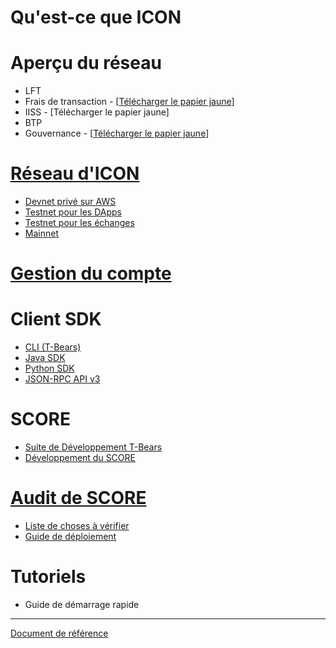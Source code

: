 # Qu'est-ce que ICON

# Aperçu du réseau
  - LFT
  - Frais de transaction - \[[Télécharger le papier jaune](https://icon.foundation/resources/file/ICON_Yellowpaper_Transactionfee_EN_V1.0.pdf)\]
  - IISS - \[Télécharger le papier jaune\]
  - BTP
  - Gouvernance - \[[Télécharger le papier jaune](https://icon.foundation/resources/file/ICON_Yellowpaper_ICONstitution_and_Governance_EN_V1.0.pdf)\]

# [Réseau d'ICON](https://icon-project.github.io/docs/icon_network-fr.html)
  - [Devnet privé sur AWS](https://icon-project.github.io/docs/icon_network-fr.html#private-devnet-on-aws)
  - [Testnet pour les DApps](https://icon-project.github.io/docs/icon_network-fr.html#testnet-for-dapps)
  - [Testnet pour les échanges](https://icon-project.github.io/docs/icon_network-fr.html#testnet-for-exchanges)
  - [Mainnet](https://icon-project.github.io/docs/icon_network-fr.html#mainnet)

# [Gestion du compte](https://icon-project.github.io/docs/wallet-fr.html)

# Client SDK
  - [CLI (T-Bears)](https://icon-project.github.io/docs/tbears_cli-fr.html)
  - [Java SDK](https://github.com/icon-project/icon-sdk-java/blob/master/quickstart/README.md)
  - [Python SDK](https://github.com/icon-project/icon-sdk-python/blob/master/README.md)
  - [JSON-RPC API v3](https://github.com/icon-project/icon-rpc-server/blob/master/docs/icon-json-rpc-v3.md)

# SCORE
  - [Suite de Développement T-Bears](https://github.com/icon-project/t-bears/blob/master/README.md)
  - [Développement du SCORE](https://github.com/icon-project/icon-service/blob/master/docs/dapp_guide.md)

# [Audit de SCORE](https://icon-project.github.io/docs/score_audit-fr.html)
  - [Liste de choses à vérifier](https://icon-project.github.io/docs/audit_checklist-fr.html)
  - [Guide de déploiement](https://icon-project.github.io/docs/score_deploy_guide-fr.html)

# Tutoriels
  - Guide de démarrage rapide

---
[Document de référence](https://github.com/icon-project/icon-project.github.io/blob/d7ea24967b67b76c2b65ce9c77f9b5135699ab69/README.md)
